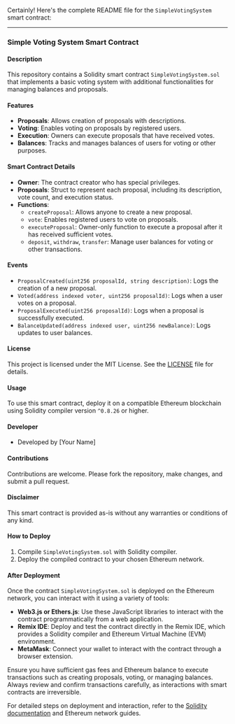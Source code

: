 Certainly! Here's the complete README file for the `SimpleVotingSystem` smart contract:

---

### Simple Voting System Smart Contract

#### Description
This repository contains a Solidity smart contract `SimpleVotingSystem.sol` that implements a basic voting system with additional functionalities for managing balances and proposals.

#### Features
- **Proposals**: Allows creation of proposals with descriptions.
- **Voting**: Enables voting on proposals by registered users.
- **Execution**: Owners can execute proposals that have received votes.
- **Balances**: Tracks and manages balances of users for voting or other purposes.

#### Smart Contract Details
- **Owner**: The contract creator who has special privileges.
- **Proposals**: Struct to represent each proposal, including its description, vote count, and execution status.
- **Functions**:
  - `createProposal`: Allows anyone to create a new proposal.
  - `vote`: Enables registered users to vote on proposals.
  - `executeProposal`: Owner-only function to execute a proposal after it has received sufficient votes.
  - `deposit`, `withdraw`, `transfer`: Manage user balances for voting or other transactions.

#### Events
- `ProposalCreated(uint256 proposalId, string description)`: Logs the creation of a new proposal.
- `Voted(address indexed voter, uint256 proposalId)`: Logs when a user votes on a proposal.
- `ProposalExecuted(uint256 proposalId)`: Logs when a proposal is successfully executed.
- `BalanceUpdated(address indexed user, uint256 newBalance)`: Logs updates to user balances.

#### License
This project is licensed under the MIT License. See the [LICENSE](./LICENSE) file for details.

#### Usage
To use this smart contract, deploy it on a compatible Ethereum blockchain using Solidity compiler version `^0.8.26` or higher.

#### Developer
- Developed by [Your Name]

#### Contributions
Contributions are welcome. Please fork the repository, make changes, and submit a pull request.

#### Disclaimer
This smart contract is provided as-is without any warranties or conditions of any kind.

#### How to Deploy
1. Compile `SimpleVotingSystem.sol` with Solidity compiler.
2. Deploy the compiled contract to your chosen Ethereum network.

#### After Deployment
Once the contract `SimpleVotingSystem.sol` is deployed on the Ethereum network, you can interact with it using a variety of tools:

- **Web3.js or Ethers.js**: Use these JavaScript libraries to interact with the contract programmatically from a web application.
- **Remix IDE**: Deploy and test the contract directly in the Remix IDE, which provides a Solidity compiler and Ethereum Virtual Machine (EVM) environment.
- **MetaMask**: Connect your wallet to interact with the contract through a browser extension.

Ensure you have sufficient gas fees and Ethereum balance to execute transactions such as creating proposals, voting, or managing balances. Always review and confirm transactions carefully, as interactions with smart contracts are irreversible.

For detailed steps on deployment and interaction, refer to the [Solidity documentation](https://docs.soliditylang.org/) and Ethereum network guides.
